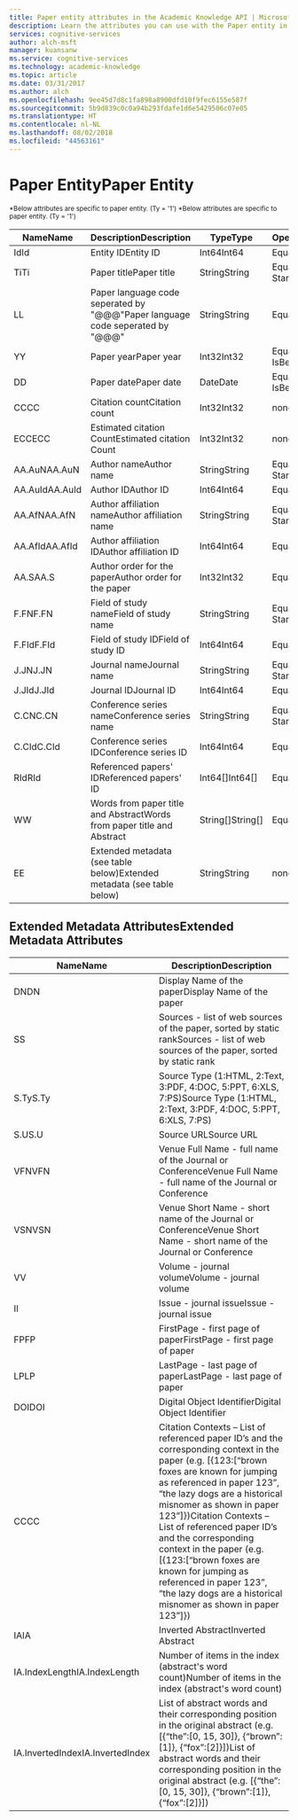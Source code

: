 ```yaml
---
title: Paper entity attributes in the Academic Knowledge API | Microsoft Docs
description: Learn the attributes you can use with the Paper entity in the Academic Knowledge API in Cognitive Services.
services: cognitive-services
author: alch-msft
manager: kuansanw
ms.service: cognitive-services
ms.technology: academic-knowledge
ms.topic: article
ms.date: 03/31/2017
ms.author: alch
ms.openlocfilehash: 9ee45d7d8c1fa898a8900dfd10f9fec6155e587f
ms.sourcegitcommit: 5b9d839c0c0a94b293fdafe1d6e5429506c07e05
ms.translationtype: HT
ms.contentlocale: nl-NL
ms.lasthandoff: 08/02/2018
ms.locfileid: "44563161"
---
```

# <a name="paper-entity"></a><span data-ttu-id="edf99-103">Paper Entity</span><span class="sxs-lookup"><span data-stu-id="edf99-103">Paper Entity</span></span>

<span data-ttu-id="edf99-104"><sub> \*Below attributes are specific to paper entity. (Ty = '1') </sub></span><span class="sxs-lookup"><span data-stu-id="edf99-104"><sub> \*Below attributes are specific to paper entity. (Ty = '1') </sub></span></span>


<span data-ttu-id="edf99-105">Name</span><span class="sxs-lookup"><span data-stu-id="edf99-105">Name</span></span>    |<span data-ttu-id="edf99-106">Description</span><span class="sxs-lookup"><span data-stu-id="edf99-106">Description</span></span>                                        |<span data-ttu-id="edf99-107">Type</span><span class="sxs-lookup"><span data-stu-id="edf99-107">Type</span></span>       | <span data-ttu-id="edf99-108">Operations</span><span class="sxs-lookup"><span data-stu-id="edf99-108">Operations</span></span>
------- | ------------------------------------------------- | --------- | ----------------------------
<span data-ttu-id="edf99-109">Id</span><span class="sxs-lookup"><span data-stu-id="edf99-109">Id</span></span>      |<span data-ttu-id="edf99-110">Entity ID</span><span class="sxs-lookup"><span data-stu-id="edf99-110">Entity ID</span></span>                                          |<span data-ttu-id="edf99-111">Int64</span><span class="sxs-lookup"><span data-stu-id="edf99-111">Int64</span></span>      |<span data-ttu-id="edf99-112">Equals</span><span class="sxs-lookup"><span data-stu-id="edf99-112">Equals</span></span>
<span data-ttu-id="edf99-113">Ti</span><span class="sxs-lookup"><span data-stu-id="edf99-113">Ti</span></span>      |<span data-ttu-id="edf99-114">Paper title</span><span class="sxs-lookup"><span data-stu-id="edf99-114">Paper title</span></span>                                        |<span data-ttu-id="edf99-115">String</span><span class="sxs-lookup"><span data-stu-id="edf99-115">String</span></span>     |<span data-ttu-id="edf99-116">Equals,</span><span class="sxs-lookup"><span data-stu-id="edf99-116">Equals,</span></span><br/><span data-ttu-id="edf99-117">StartsWith</span><span class="sxs-lookup"><span data-stu-id="edf99-117">StartsWith</span></span>
<span data-ttu-id="edf99-118">L</span><span class="sxs-lookup"><span data-stu-id="edf99-118">L</span></span>       |<span data-ttu-id="edf99-119">Paper language code seperated by "@@@"</span><span class="sxs-lookup"><span data-stu-id="edf99-119">Paper language code seperated by "@@@"</span></span>             |<span data-ttu-id="edf99-120">String</span><span class="sxs-lookup"><span data-stu-id="edf99-120">String</span></span>     |<span data-ttu-id="edf99-121">Equals</span><span class="sxs-lookup"><span data-stu-id="edf99-121">Equals</span></span>
<span data-ttu-id="edf99-122">Y</span><span class="sxs-lookup"><span data-stu-id="edf99-122">Y</span></span>       |<span data-ttu-id="edf99-123">Paper year</span><span class="sxs-lookup"><span data-stu-id="edf99-123">Paper year</span></span>                                         |<span data-ttu-id="edf99-124">Int32</span><span class="sxs-lookup"><span data-stu-id="edf99-124">Int32</span></span>      |<span data-ttu-id="edf99-125">Equals,</span><span class="sxs-lookup"><span data-stu-id="edf99-125">Equals,</span></span><br/><span data-ttu-id="edf99-126">IsBetween</span><span class="sxs-lookup"><span data-stu-id="edf99-126">IsBetween</span></span>
<span data-ttu-id="edf99-127">D</span><span class="sxs-lookup"><span data-stu-id="edf99-127">D</span></span>       |<span data-ttu-id="edf99-128">Paper date</span><span class="sxs-lookup"><span data-stu-id="edf99-128">Paper date</span></span>                                         |<span data-ttu-id="edf99-129">Date</span><span class="sxs-lookup"><span data-stu-id="edf99-129">Date</span></span>       |<span data-ttu-id="edf99-130">Equals,</span><span class="sxs-lookup"><span data-stu-id="edf99-130">Equals,</span></span><br/><span data-ttu-id="edf99-131">IsBetween</span><span class="sxs-lookup"><span data-stu-id="edf99-131">IsBetween</span></span>
<span data-ttu-id="edf99-132">CC</span><span class="sxs-lookup"><span data-stu-id="edf99-132">CC</span></span>      |<span data-ttu-id="edf99-133">Citation count</span><span class="sxs-lookup"><span data-stu-id="edf99-133">Citation count</span></span>                                     |<span data-ttu-id="edf99-134">Int32</span><span class="sxs-lookup"><span data-stu-id="edf99-134">Int32</span></span>      |<span data-ttu-id="edf99-135">none</span><span class="sxs-lookup"><span data-stu-id="edf99-135">none</span></span>  
<span data-ttu-id="edf99-136">ECC</span><span class="sxs-lookup"><span data-stu-id="edf99-136">ECC</span></span>     |<span data-ttu-id="edf99-137">Estimated citation Count</span><span class="sxs-lookup"><span data-stu-id="edf99-137">Estimated citation Count</span></span>                           |<span data-ttu-id="edf99-138">Int32</span><span class="sxs-lookup"><span data-stu-id="edf99-138">Int32</span></span>      |<span data-ttu-id="edf99-139">none</span><span class="sxs-lookup"><span data-stu-id="edf99-139">none</span></span>
<span data-ttu-id="edf99-140">AA.AuN</span><span class="sxs-lookup"><span data-stu-id="edf99-140">AA.AuN</span></span>  |<span data-ttu-id="edf99-141">Author name</span><span class="sxs-lookup"><span data-stu-id="edf99-141">Author name</span></span>                                        |<span data-ttu-id="edf99-142">String</span><span class="sxs-lookup"><span data-stu-id="edf99-142">String</span></span>     |<span data-ttu-id="edf99-143">Equals,</span><span class="sxs-lookup"><span data-stu-id="edf99-143">Equals,</span></span><br/><span data-ttu-id="edf99-144">StartsWith</span><span class="sxs-lookup"><span data-stu-id="edf99-144">StartsWith</span></span>
<span data-ttu-id="edf99-145">AA.AuId</span><span class="sxs-lookup"><span data-stu-id="edf99-145">AA.AuId</span></span> |<span data-ttu-id="edf99-146">Author ID</span><span class="sxs-lookup"><span data-stu-id="edf99-146">Author ID</span></span>                                          |<span data-ttu-id="edf99-147">Int64</span><span class="sxs-lookup"><span data-stu-id="edf99-147">Int64</span></span>      |<span data-ttu-id="edf99-148">Equals</span><span class="sxs-lookup"><span data-stu-id="edf99-148">Equals</span></span>
<span data-ttu-id="edf99-149">AA.AfN</span><span class="sxs-lookup"><span data-stu-id="edf99-149">AA.AfN</span></span>  |<span data-ttu-id="edf99-150">Author affiliation name</span><span class="sxs-lookup"><span data-stu-id="edf99-150">Author affiliation name</span></span>                            |<span data-ttu-id="edf99-151">String</span><span class="sxs-lookup"><span data-stu-id="edf99-151">String</span></span>     |<span data-ttu-id="edf99-152">Equals,</span><span class="sxs-lookup"><span data-stu-id="edf99-152">Equals,</span></span><br/><span data-ttu-id="edf99-153">StartsWith</span><span class="sxs-lookup"><span data-stu-id="edf99-153">StartsWith</span></span>
<span data-ttu-id="edf99-154">AA.AfId</span><span class="sxs-lookup"><span data-stu-id="edf99-154">AA.AfId</span></span> |<span data-ttu-id="edf99-155">Author affiliation ID</span><span class="sxs-lookup"><span data-stu-id="edf99-155">Author affiliation ID</span></span>                              |<span data-ttu-id="edf99-156">Int64</span><span class="sxs-lookup"><span data-stu-id="edf99-156">Int64</span></span>      |<span data-ttu-id="edf99-157">Equals</span><span class="sxs-lookup"><span data-stu-id="edf99-157">Equals</span></span>
<span data-ttu-id="edf99-158">AA.S</span><span class="sxs-lookup"><span data-stu-id="edf99-158">AA.S</span></span>    |<span data-ttu-id="edf99-159">Author order for the paper</span><span class="sxs-lookup"><span data-stu-id="edf99-159">Author order for the paper</span></span>                         |<span data-ttu-id="edf99-160">Int32</span><span class="sxs-lookup"><span data-stu-id="edf99-160">Int32</span></span>      |<span data-ttu-id="edf99-161">Equals</span><span class="sxs-lookup"><span data-stu-id="edf99-161">Equals</span></span>
<span data-ttu-id="edf99-162">F.FN</span><span class="sxs-lookup"><span data-stu-id="edf99-162">F.FN</span></span>    |<span data-ttu-id="edf99-163">Field of study name</span><span class="sxs-lookup"><span data-stu-id="edf99-163">Field of study name</span></span>                                |<span data-ttu-id="edf99-164">String</span><span class="sxs-lookup"><span data-stu-id="edf99-164">String</span></span>     |<span data-ttu-id="edf99-165">Equals,</span><span class="sxs-lookup"><span data-stu-id="edf99-165">Equals,</span></span><br/><span data-ttu-id="edf99-166">StartsWith</span><span class="sxs-lookup"><span data-stu-id="edf99-166">StartsWith</span></span>
<span data-ttu-id="edf99-167">F.FId</span><span class="sxs-lookup"><span data-stu-id="edf99-167">F.FId</span></span>   |<span data-ttu-id="edf99-168">Field of study ID</span><span class="sxs-lookup"><span data-stu-id="edf99-168">Field of study ID</span></span>                                  |<span data-ttu-id="edf99-169">Int64</span><span class="sxs-lookup"><span data-stu-id="edf99-169">Int64</span></span>      |<span data-ttu-id="edf99-170">Equals</span><span class="sxs-lookup"><span data-stu-id="edf99-170">Equals</span></span>
<span data-ttu-id="edf99-171">J.JN</span><span class="sxs-lookup"><span data-stu-id="edf99-171">J.JN</span></span>    |<span data-ttu-id="edf99-172">Journal name</span><span class="sxs-lookup"><span data-stu-id="edf99-172">Journal name</span></span>                                       |<span data-ttu-id="edf99-173">String</span><span class="sxs-lookup"><span data-stu-id="edf99-173">String</span></span>     |<span data-ttu-id="edf99-174">Equals,</span><span class="sxs-lookup"><span data-stu-id="edf99-174">Equals,</span></span><br/><span data-ttu-id="edf99-175">StartsWith</span><span class="sxs-lookup"><span data-stu-id="edf99-175">StartsWith</span></span>
<span data-ttu-id="edf99-176">J.JId</span><span class="sxs-lookup"><span data-stu-id="edf99-176">J.JId</span></span>   |<span data-ttu-id="edf99-177">Journal ID</span><span class="sxs-lookup"><span data-stu-id="edf99-177">Journal ID</span></span>                                         |<span data-ttu-id="edf99-178">Int64</span><span class="sxs-lookup"><span data-stu-id="edf99-178">Int64</span></span>      |<span data-ttu-id="edf99-179">Equals</span><span class="sxs-lookup"><span data-stu-id="edf99-179">Equals</span></span>
<span data-ttu-id="edf99-180">C.CN</span><span class="sxs-lookup"><span data-stu-id="edf99-180">C.CN</span></span>    |<span data-ttu-id="edf99-181">Conference series name</span><span class="sxs-lookup"><span data-stu-id="edf99-181">Conference series name</span></span>                             |<span data-ttu-id="edf99-182">String</span><span class="sxs-lookup"><span data-stu-id="edf99-182">String</span></span>     |<span data-ttu-id="edf99-183">Equals,</span><span class="sxs-lookup"><span data-stu-id="edf99-183">Equals,</span></span><br/><span data-ttu-id="edf99-184">StartsWith</span><span class="sxs-lookup"><span data-stu-id="edf99-184">StartsWith</span></span>
<span data-ttu-id="edf99-185">C.CId</span><span class="sxs-lookup"><span data-stu-id="edf99-185">C.CId</span></span>   |<span data-ttu-id="edf99-186">Conference series ID</span><span class="sxs-lookup"><span data-stu-id="edf99-186">Conference series ID</span></span>                               |<span data-ttu-id="edf99-187">Int64</span><span class="sxs-lookup"><span data-stu-id="edf99-187">Int64</span></span>      |<span data-ttu-id="edf99-188">Equals</span><span class="sxs-lookup"><span data-stu-id="edf99-188">Equals</span></span>
<span data-ttu-id="edf99-189">RId</span><span class="sxs-lookup"><span data-stu-id="edf99-189">RId</span></span>     |<span data-ttu-id="edf99-190">Referenced papers' ID</span><span class="sxs-lookup"><span data-stu-id="edf99-190">Referenced papers' ID</span></span>                              |<span data-ttu-id="edf99-191">Int64[]</span><span class="sxs-lookup"><span data-stu-id="edf99-191">Int64[]</span></span>    |<span data-ttu-id="edf99-192">Equals</span><span class="sxs-lookup"><span data-stu-id="edf99-192">Equals</span></span>
<span data-ttu-id="edf99-193">W</span><span class="sxs-lookup"><span data-stu-id="edf99-193">W</span></span>       |<span data-ttu-id="edf99-194">Words from paper title and Abstract</span><span class="sxs-lookup"><span data-stu-id="edf99-194">Words from paper title and Abstract</span></span>                |<span data-ttu-id="edf99-195">String[]</span><span class="sxs-lookup"><span data-stu-id="edf99-195">String[]</span></span>   |<span data-ttu-id="edf99-196">Equals</span><span class="sxs-lookup"><span data-stu-id="edf99-196">Equals</span></span>
<span data-ttu-id="edf99-197">E</span><span class="sxs-lookup"><span data-stu-id="edf99-197">E</span></span>       |<span data-ttu-id="edf99-198">Extended metadata (see table below)</span><span class="sxs-lookup"><span data-stu-id="edf99-198">Extended metadata (see table below)</span></span>                |<span data-ttu-id="edf99-199">String</span><span class="sxs-lookup"><span data-stu-id="edf99-199">String</span></span>     |<span data-ttu-id="edf99-200">none</span><span class="sxs-lookup"><span data-stu-id="edf99-200">none</span></span>  
        


## <a name="extended-metadata-attributes"></a><span data-ttu-id="edf99-201">Extended Metadata Attributes</span><span class="sxs-lookup"><span data-stu-id="edf99-201">Extended Metadata Attributes</span></span> ##

<span data-ttu-id="edf99-202">Name</span><span class="sxs-lookup"><span data-stu-id="edf99-202">Name</span></span>    | <span data-ttu-id="edf99-203">Description</span><span class="sxs-lookup"><span data-stu-id="edf99-203">Description</span></span>               
--------|---------------------------    
<span data-ttu-id="edf99-204">DN</span><span class="sxs-lookup"><span data-stu-id="edf99-204">DN</span></span>      | <span data-ttu-id="edf99-205">Display Name of the paper</span><span class="sxs-lookup"><span data-stu-id="edf99-205">Display Name of the paper</span></span> 
<span data-ttu-id="edf99-206">S</span><span class="sxs-lookup"><span data-stu-id="edf99-206">S</span></span>       | <span data-ttu-id="edf99-207">Sources - list of web sources of the paper, sorted by static rank</span><span class="sxs-lookup"><span data-stu-id="edf99-207">Sources - list of web sources of the paper, sorted by static rank</span></span>
<span data-ttu-id="edf99-208">S.Ty</span><span class="sxs-lookup"><span data-stu-id="edf99-208">S.Ty</span></span>    | <span data-ttu-id="edf99-209">Source Type (1:HTML, 2:Text, 3:PDF, 4:DOC, 5:PPT, 6:XLS, 7:PS)</span><span class="sxs-lookup"><span data-stu-id="edf99-209">Source Type (1:HTML, 2:Text, 3:PDF, 4:DOC, 5:PPT, 6:XLS, 7:PS)</span></span>
<span data-ttu-id="edf99-210">S.U</span><span class="sxs-lookup"><span data-stu-id="edf99-210">S.U</span></span>     | <span data-ttu-id="edf99-211">Source URL</span><span class="sxs-lookup"><span data-stu-id="edf99-211">Source URL</span></span>
<span data-ttu-id="edf99-212">VFN</span><span class="sxs-lookup"><span data-stu-id="edf99-212">VFN</span></span>     | <span data-ttu-id="edf99-213">Venue Full Name - full name of the Journal or Conference</span><span class="sxs-lookup"><span data-stu-id="edf99-213">Venue Full Name - full name of the Journal or Conference</span></span>
<span data-ttu-id="edf99-214">VSN</span><span class="sxs-lookup"><span data-stu-id="edf99-214">VSN</span></span>     | <span data-ttu-id="edf99-215">Venue Short Name - short name of the Journal or Conference</span><span class="sxs-lookup"><span data-stu-id="edf99-215">Venue Short Name - short name of the Journal or Conference</span></span>
<span data-ttu-id="edf99-216">V</span><span class="sxs-lookup"><span data-stu-id="edf99-216">V</span></span>       | <span data-ttu-id="edf99-217">Volume - journal volume</span><span class="sxs-lookup"><span data-stu-id="edf99-217">Volume - journal volume</span></span>
<span data-ttu-id="edf99-218">I</span><span class="sxs-lookup"><span data-stu-id="edf99-218">I</span></span>       | <span data-ttu-id="edf99-219">Issue - journal issue</span><span class="sxs-lookup"><span data-stu-id="edf99-219">Issue - journal issue</span></span>
<span data-ttu-id="edf99-220">FP</span><span class="sxs-lookup"><span data-stu-id="edf99-220">FP</span></span>      | <span data-ttu-id="edf99-221">FirstPage - first page of paper</span><span class="sxs-lookup"><span data-stu-id="edf99-221">FirstPage - first page of paper</span></span>
<span data-ttu-id="edf99-222">LP</span><span class="sxs-lookup"><span data-stu-id="edf99-222">LP</span></span>      | <span data-ttu-id="edf99-223">LastPage - last page of paper</span><span class="sxs-lookup"><span data-stu-id="edf99-223">LastPage - last page of paper</span></span>
<span data-ttu-id="edf99-224">DOI</span><span class="sxs-lookup"><span data-stu-id="edf99-224">DOI</span></span>     | <span data-ttu-id="edf99-225">Digital Object Identifier</span><span class="sxs-lookup"><span data-stu-id="edf99-225">Digital Object Identifier</span></span>
<span data-ttu-id="edf99-226">CC</span><span class="sxs-lookup"><span data-stu-id="edf99-226">CC</span></span>      | <span data-ttu-id="edf99-227">Citation Contexts – List of referenced paper ID’s and the corresponding context in the paper (e.g. [{123:[“brown foxes are known for jumping as referenced in paper 123”, “the lazy dogs are a historical misnomer as shown in paper 123”]})</span><span class="sxs-lookup"><span data-stu-id="edf99-227">Citation Contexts – List of referenced paper ID’s and the corresponding context in the paper (e.g. [{123:[“brown foxes are known for jumping as referenced in paper 123”, “the lazy dogs are a historical misnomer as shown in paper 123”]})</span></span>
<span data-ttu-id="edf99-228">IA</span><span class="sxs-lookup"><span data-stu-id="edf99-228">IA</span></span>      | <span data-ttu-id="edf99-229">Inverted Abstract</span><span class="sxs-lookup"><span data-stu-id="edf99-229">Inverted Abstract</span></span>
<span data-ttu-id="edf99-230">IA.IndexLength</span><span class="sxs-lookup"><span data-stu-id="edf99-230">IA.IndexLength</span></span>| <span data-ttu-id="edf99-231">Number of items in the index (abstract's word count)</span><span class="sxs-lookup"><span data-stu-id="edf99-231">Number of items in the index (abstract's word count)</span></span>
<span data-ttu-id="edf99-232">IA.InvertedIndex</span><span class="sxs-lookup"><span data-stu-id="edf99-232">IA.InvertedIndex</span></span>| <span data-ttu-id="edf99-233">List of abstract words and their corresponding position in the original abstract (e.g. [{“the”:[0, 15, 30]}, {“brown”:[1]}, {“fox”:[2]}])</span><span class="sxs-lookup"><span data-stu-id="edf99-233">List of abstract words and their corresponding position in the original abstract (e.g. [{“the”:[0, 15, 30]}, {“brown”:[1]}, {“fox”:[2]}])</span></span>
